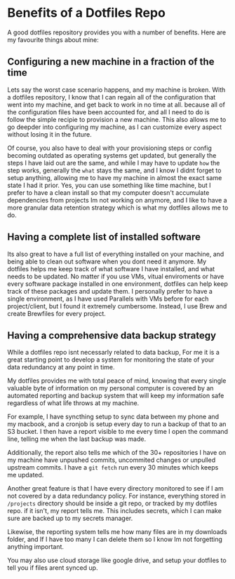 # Benefits of a Dotfiles Repo

A good dotfiles repository provides you with a number of benefits. Here are my favourite things about mine:

## Configuring a new machine in a fraction of the time

Lets say the worst case scenario happens, and my machine is broken. With a dotfiles repository, I know that I can regain all of the configuration that went into my machine, and get back to work in no time at all. because all of the configuration files have been accounted for, and all I need to do is follow the simple recipie to provision a new machine. This also allows me to go deepder into configuring my machine, as I can customize every aspect without losing it in the future.

Of course, you also have to deal with your provisioning steps or config becoming outdated as operating systems get updated, but generally the steps I have laid out are the same, and while I may have to update `how` the step works, generally the `what` stays the same, and I know I didnt forget to setup anything, allowing me to have my machine in almost the exact same state I had it prior. Yes, you can use something like time machine, but I prefer to have a clean install so that my computer doesn't accumulate dependencies from projects Im not working on anymore, and I like to have a more granular data retention strategy which is what my dotfiles allows me to do.

## Having a complete list of installed software

Its also great to have a full list of everything installed on your machine, and being able to clean out software when you dont need it anymore. My dotfiles helps me keep track of what software I have installed, and what needs to be updated. No matter if you use VMs, vitual enviroments or have every software package installed in one environment, dotfiles can help keep track of these packages and update them. I personally prefer to have a single environment, as I have used Parallels with VMs before for each project/client, but I found it extremely cumbersome. Instead, I use Brew and create Brewfiles for every project.

## Having a comprehensive data backup strategy

While a dotfiles repo isnt necessarly related to data backup, For me it is a great starting point to develop a system for monitoring the state of your data redundancy at any point in time. 

My dotfiles provides me with total peace of mind, knowing that every single valuable byte of information on my personal computer is covered by an automated reporting and backup system that will keep my information safe regardless of what life throws at my machine.

For example, I have syncthing setup to sync data between my phone and my macbook, and a cronjob is setup every day to run a backup of that to an S3 bucket. I then have a report visible to me every time I open the command line, telling me when the last backup was made.

Additionally, the report also tells me which of the 30+ repositories I have on my machine have unpushed commits, uncommited changes or unpulled upstream commits. I have a `git fetch` run every 30 minutes which keeps me updated.

Another great feature is that I have every directory monitored to see if I am not covered by a data redundancy policy. For instance, everything stored in `/projects` directory should be inside a git repo, or tracked by my dotfiles repo. if it isn't, my report tells me. This includes secrets, which I can make sure are backed up to my secrets manager.

Likewise, the reporting system tells me how many files are in my downloads folder, and If I have too many I can delete them so I know Im not forgetting anything important.

You may also use cloud storage like google drive, and setup your dotfiles to tell you if files arent synced up.
